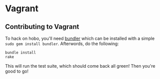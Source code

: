 # Vagrant

## Contributing to Vagrant

To hack on hobo, you'll need [bundler](http://github.com/carlhuda/bundler) which can
be installed with a simple `sudo gem install bundler`. Afterwords, do the following:

    bundle install
    rake

This will run the test suite, which should come back all green! Then you're good to go!
